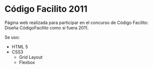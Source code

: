 # Código Facilito 2011
Página web realizada para participar en el concurso de Código Facilito: Diseña CódigoFacilito como si fuera 2011.

Se uso:
- HTML 5
- CSS3
  - Grid Layout
  - Flexbox
